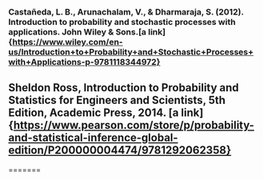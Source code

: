 
### Castañeda, L. B., Arunachalam, V., & Dharmaraja, S. (2012). Introduction to probability and stochastic processes with applications. John Wiley & Sons.[a link]{https://www.wiley.com/en-us/Introduction+to+Probability+and+Stochastic+Processes+with+Applications-p-9781118344972}

## Sheldon Ross, Introduction to Probability and Statistics for Engineers and Scientists, 5th Edition, Academic Press, 2014. [a link]{https://www.pearson.com/store/p/probability-and-statistical-inference-global-edition/P200000004474/9781292062358}
=======


